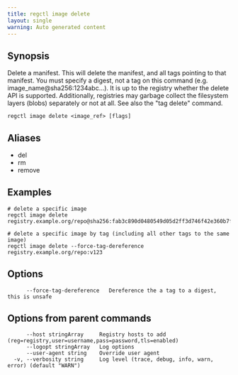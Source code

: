 ```yaml
---
title: regctl image delete
layout: single
warning: Auto generated content
---
```


## Synopsis

Delete a manifest. This will delete the manifest, and all tags pointing to that
manifest. You must specify a digest, not a tag on this command (e.g. 
image_name@sha256:1234abc...). It is up to the registry whether the delete
API is supported. Additionally, registries may garbage collect the filesystem
layers (blobs) separately or not at all. See also the "tag delete" command.

```shell
regctl image delete <image_ref> [flags]
```

## Aliases

- del
- rm
- remove

## Examples

```shell
# delete a specific image
regctl image delete registry.example.org/repo@sha256:fab3c890d0480549d05d2ff3d746f42e360b7f0e3fe64bdf39fc572eab94911b

# delete a specific image by tag (including all other tags to the same image)
regctl image delete --force-tag-dereference registry.example.org/repo:v123
```

## Options

```text
      --force-tag-dereference   Dereference the a tag to a digest, this is unsafe
```

## Options from parent commands

```text
      --host stringArray     Registry hosts to add (reg=registry,user=username,pass=password,tls=enabled)
      --logopt stringArray   Log options
      --user-agent string    Override user agent
  -v, --verbosity string     Log level (trace, debug, info, warn, error) (default "WARN")
```
